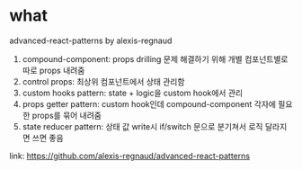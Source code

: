 # what
advanced-react-patterns by alexis-regnaud

1. compound-component: props drilling 문제 해결하기 위해 개별 컴포넌트별로 따로 props 내려줌
2. control props: 최상위 컴포넌트에서 상태 관리함
3. custom hooks pattern: state + logic을 custom hook에서 관리
4. props getter pattern:  custom hook인데 compound-component 각자에 필요한 props를 묶어 내려줌
5. state reducer pattern: 상태 값 write시 if/switch 문으로 분기쳐서 로직 달라지면 쓰면 좋음



link: https://github.com/alexis-regnaud/advanced-react-patterns


